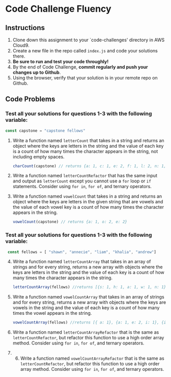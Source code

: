 # Code Challenge Fluency

## Instructions

1. Clone down this assignment to your `code-challenges' directory in AWS Cloud9.  
2. Create a new file in the repo called `index.js` and code your solutions there. 
3. **Be sure to run and test your code throughly!**
4. By the end of Code Challenge, **commit regularly and push your changes up to Github**.
5. Using the browser, verify that your solution is in your remote repo on Github.

## Code Problems

### **Test all your solutions for questions 1-3 with the following variable:** 
```jsx
const capstone = "capstone fellows"
```
    
1. Write a function named `letterCount` that takes in a string and returns an object where the keys are letters in the string and the value of each key is a count of how many times the character appears in the string, not including empty spaces. 
    
    ```jsx
    charCount(capstone) // returns {a: 1, c: 1, e: 2, f: 1, l: 2, n: 1,o: 2, p: 1, s: 2, t: 1, w: 1}
    ```
    
2. Write a function named `letterCountRefactor` that has the same input and output as `letterCount` except you cannot use a `for` loop or `if` statements. Consider using `for in`, `for of`, and ternary operators. 


3. Write a function named `vowelCount` that takes in a string and returns an object where the keys are letters in the given string that are vowels and the value of each vowel key is a count of how many times the character appears in the string.

    ```jsx
    vowelCount(capstone) // returns {a: 1, o: 2, e: 2}
    ```

### **Test all your solutions for questions 1-3 with the following variable:** 

```jsx
 const fellows = [ "shawn", "annecie", "liam", "khalia", "andrew"]
```

4. Write a function named `letterCountArray` that takes in an array of strings and for every string, returns a new array with objects where the keys are letters in the string and the value of each key is a count of how many times the character appears in the string.
    
    ```jsx   
    letterCountArray(fellows) //returns [{s: 1, h: 1, a: 1, w: 1, n: 1}, {a: 1, n: 2, e: 2, c: 1, i: 1}, {l: 1, i: 1, a: 1, m: 1}, {k: 1, h: 1, a: 2, l: 1, i: 1}, {a: 1, n: 1, d: 1, r: 1, e: 1, w: 1}]
    ```
    
5. Write a function named `vowelCountArray` that takes in an array of strings and for every string, returns a new array with objects where the keys are vowels in the string and the value of each key is a count of how many times the vowel appears in the string.
    ```jsx   
    vowelCountArray(fellows) //returns [{ a: 1}, {a: 1, e: 2, i: 1}, {i: 1, a: 1}, {a: 2, i: 1}, {a: 1, e: 1}]
    ```
    
6. Write a function named `letterCountArrayRefactor` that is the same as `letterCountRefactor`, but refactor this function to use a high order array method. Consider using `for in`, `for of`, and ternary operators.

7. 6. Write a function named `vowelCountArrayRefactor` that is the same as `letterCountRefactor`, but refactor this function to use a high order array method. Consider using `for in`, `for of`, and ternary operators.

